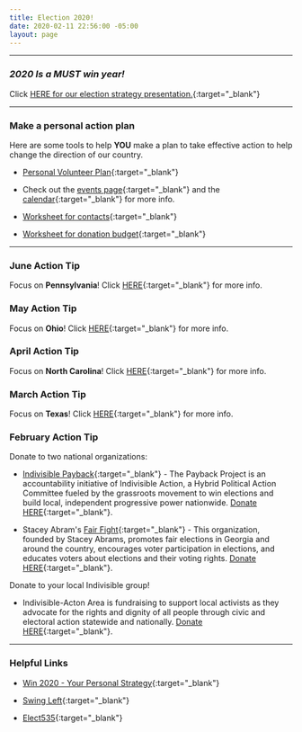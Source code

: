 ```yaml
---
title: Election 2020!
date: 2020-02-11 22:56:00 -05:00
layout: page
---
```


---  

### *2020 Is a MUST win year!*  


Click [HERE for our election strategy presentation.](https://drive.google.com/file/d/1s9X2getFA_Xn2bFTMBzF0JoZOswG-NPY/view){:target="_blank"}    

---  

### Make a personal action plan  

Here are some tools to help **YOU**  make a plan to take effective action to help change the direction of our country.  

* [Personal Volunteer Plan](https://drive.google.com/file/d/1xu0tnXUHrRnEQOotwek8t1EvxDpjEvHe/view){:target="_blank"}   

* Check out the [events page](http://www.indivisibleacton.org/events.html){:target="_blank"} and the [calendar](http://www.indivisibleacton.org/calendar.html){:target="_blank"} for more info.  

* [Worksheet for contacts](https://drive.google.com/open?id=1b1SqDzTSb3geOk9VTXFmNYtrYHnoyCgR){:target="_blank"}  

* [Worksheet for donation budget](https://drive.google.com/file/d/1h3YCK23RwZ8a_A_v2LaLt7rcloLFEPMG/view?usp=sharing){:target="_blank"}  

---

### June Action Tip  

Focus on **Pennsylvania**!  Click [HERE](https://sites.google.com/view/win2020personalmonthlystrategy/home/june-pennsylvania?authuser=0){:target="_blank"}  for more info.  


### May Action Tip

Focus on **Ohio**!  Click [HERE](https://sites.google.com/view/win2020personalmonthlystrategy/home/may-ohio?authuser=0){:target="_blank"}  for more info.

### April Action Tip

Focus on **North Carolina**!  Click [HERE](https://sites.google.com/view/win2020personalmonthlystrategy/home/april?authuser=0){:target="_blank"} for more info.

### March Action Tip  

Focus on **Texas**!  Click [HERE](https://sites.google.com/view/win2020personalmonthlystrategy/home/march){:target="_blank"} for more info.  


### February Action Tip

Donate to two national organizations:

* [Indivisible Payback](https://www.paybackproject.org){:target="_blank"} - 
The Payback Project is an accountability initiative of Indivisible Action, a Hybrid Political Action Committee fueled by the grassroots movement to win elections and build local, independent progressive power nationwide. [Donate HERE](https://secure.actblue.com/donate/payback?refcode=web_payback_button){:target="_blank"}.  

* Stacey Abram's [Fair Fight](https://fairfight.com){:target="_blank"} - This organization, founded by Stacey Abrams, promotes fair elections in Georgia and around the country, encourages voter participation in elections, and educates voters about elections and their voting rights. [Donate HERE](https://secure.actblue.com/donate/fair-fight-1){:target="_blank"}.  

Donate to your local Indivisible group!  

* Indivisible-Acton Area is fundraising to support local activists as they advocate for the rights and dignity of all people through civic and electoral action statewide and nationally. [Donate HERE](https://secure.actblue.com/donate/indivisibleama411742968?refcode=thermometer){:target="_blank"}.  

---  

### Helpful Links  

* [Win 2020 - Your Personal Strategy](https://sites.google.com/view/win2020personalmonthlystrategy/home){:target="_blank"}  

* [Swing Left](https://swingleft.org){:target="_blank"}

* [Elect535](https://elect535.org){:target="_blank"}

